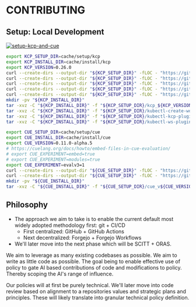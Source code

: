 # CONTRIBUTING

## Setup: Local Development

[![setup-kcp-and-cue](https://asciinema.org/a/687943.svg)](https://asciinema.org/a/687943)

```bash
export KCP_SETUP_DIR=cache/setup/kcp
export KCP_INSTALL_DIR=cache/install/kcp
export KCP_VERSION=0.26.0
curl --create-dirs --output-dir "${KCP_SETUP_DIR}" -fLOC - "https://github.com/kcp-dev/kcp/releases/download/v${KCP_VERSION}/kcp_${KCP_VERSION}_checksums.txt"
curl --create-dirs --output-dir "${KCP_SETUP_DIR}" -fLOC - "https://github.com/kcp-dev/kcp/releases/download/v${KCP_VERSION}/kcp_${KCP_VERSION}_linux_amd64.tar.gz"
curl --create-dirs --output-dir "${KCP_SETUP_DIR}" -fLOC - "https://github.com/kcp-dev/kcp/releases/download/v${KCP_VERSION}/kubectl-create-workspace-plugin_${KCP_VERSION}_linux_amd64.tar.gz"
curl --create-dirs --output-dir "${KCP_SETUP_DIR}" -fLOC - "https://github.com/kcp-dev/kcp/releases/download/v${KCP_VERSION}/kubectl-kcp-plugin_${KCP_VERSION}_linux_amd64.tar.gz"
curl --create-dirs --output-dir "${KCP_SETUP_DIR}" -fLOC - "https://github.com/kcp-dev/kcp/releases/download/v${KCP_VERSION}/kubectl-ws-plugin_${KCP_VERSION}_linux_amd64.tar.gz"
mkdir -pv "${KCP_INSTALL_DIR}"
tar -xvz -C "${KCP_INSTALL_DIR}" -f "${KCP_SETUP_DIR}/kcp_${KCP_VERSION}_linux_amd64.tar.gz"
tar -xvz -C "${KCP_INSTALL_DIR}" -f "${KCP_SETUP_DIR}/kubectl-create-workspace-plugin_${KCP_VERSION}_linux_amd64.tar.gz"
tar -xvz -C "${KCP_INSTALL_DIR}" -f "${KCP_SETUP_DIR}/kubectl-kcp-plugin_${KCP_VERSION}_linux_amd64.tar.gz"
tar -xvz -C "${KCP_INSTALL_DIR}" -f "${KCP_SETUP_DIR}/kubectl-ws-plugin_${KCP_VERSION}_linux_amd64.tar.gz"

export CUE_SETUP_DIR=cache/setup/cue
export CUE_INSTALL_DIR=cache/install/cue
export CUE_VERSION=0.11.0-alpha.5
# https://cuelang.org/docs/howto/embed-files-in-cue-evaluation/
# export CUE_EXPERIMENT=embed=true
# export CUE_EXPERIMENT=modules=true
export CUE_EXPERIMENT=evalv3=1
curl --create-dirs --output-dir "${CUE_SETUP_DIR}" -fLOC - "https://github.com/cue-lang/cue/releases/download/v${CUE_VERSION}/checksums.txt"
curl --create-dirs --output-dir "${CUE_SETUP_DIR}" -fLOC - "https://github.com/cue-lang/cue/releases/download/v${CUE_VERSION}/cue_v${CUE_VERSION}_linux_amd64.tar.gz"
mkdir -pv "${CUE_INSTALL_DIR}"
tar -xvz -C "${CUE_INSTALL_DIR}" -f "${CUE_SETUP_DIR}/cue_v${CUE_VERSION}_linux_amd64.tar.gz"
```

## Philosophy

- The approach we aim to take is to enable the current default most widely adopted methodology first: git + CI/CD
  - First centralized: GitHub + GitHub Actions
  - Next decentralized: Forgejo + Forgejo Workflows
- We'll later move into the next phase which will be SCITT + ORAS.

We aim to leverage as many existing codebases as possible. We aim to write as
little code as possible. The goal being to enable effective use of policy to
gate AI based contributions of code and modifications to policy. Thereby scoping
the AI's range of influence.

Our policies will at first be purely technical. We'll later move into code
review based on alignment to a repositories values and strategic plans and
principles. These will likely translate into granular technical policy
definition.
